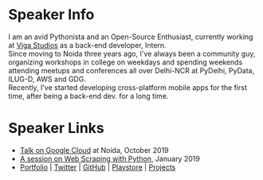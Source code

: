 
# Speaker Info
I am an avid Pythonista and an Open-Source Enthusiast, currently working at [Viga Studios](https://vigastudios.com/)  as a back-end developer, Intern.  
Since moving to Noida three years ago, I've always been a community guy, organizing workshops in college on weekdays and spending weekends attending meetups and conferences all over Delhi-NCR at PyDelhi, PyData, ILUG-D, AWS and GDG.  
Recently, I've started developing cross-platform mobile apps for the first time, after being a back-end dev. for a long time.

# Speaker Links

 - [Talk on Google Cloud](https://www.linkedin.com/pulse/google-cloud-program-vibhu-agarwal/) at Noida, October 2019
 - [A session on Web Scraping with Python](https://github.com/InternityFoundation/Web-Scraping-Session-04-01-2019/), January 2019
 - [Portfolio](https://vibhu-agarwal.github.io/) | [Twitter](https://twitter.com/vibhu4agarwal) | [GitHub](https://github.com/Vibhu-Agarwal) | [Playstore](https://play.google.com/store/apps/developer?id=Vibhu%20Agarwal) | [Projects](https://vibhu-agarwal.github.io/projects/)
